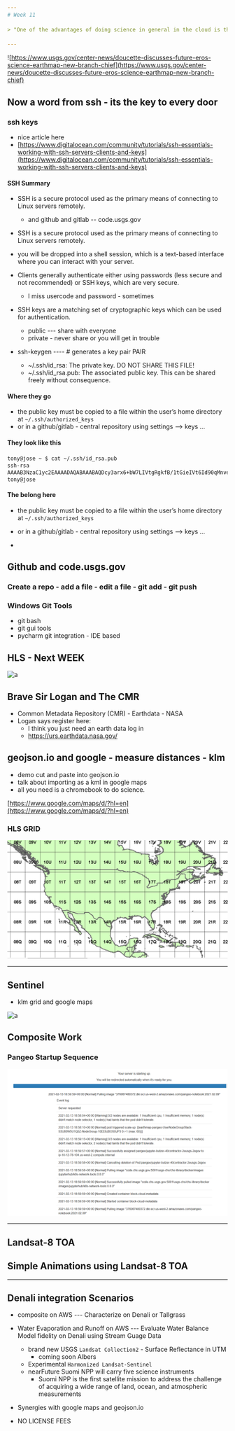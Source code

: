 ```yaml
---
# Week 11

> "One of the advantages of doing science in general in the cloud is the potential to facilitate interagency collaboration in terms of people and data sets. That is a fundamental objective of new analysis environments coming on the scene, such as PANGEO and Open Data Cube. And because these are open source, they can operate on any cloud or on-prem platform. In late 2019, we (NLI, EROS, and CHS folks) began discussing these kinds of joint development opportunities with NASA and NOAA, which are continuing. That’s a pretty exciting prospect for EROS.” -- Pete Doucette 

---
```

![https://www.usgs.gov/center-news/doucette-discusses-future-eros-science-earthmap-new-branch-chief](https://www.usgs.gov/center-news/doucette-discusses-future-eros-science-earthmap-new-branch-chief)

## Now a word from ssh - its the key to every door

### ssh keys

- nice article here
- [https://www.digitalocean.com/community/tutorials/ssh-essentials-working-with-ssh-servers-clients-and-keys](https://www.digitalocean.com/community/tutorials/ssh-essentials-working-with-ssh-servers-clients-and-keys)


#### SSH Summary

- SSH is a secure protocol used as the primary means of connecting to Linux servers remotely.
    - and github and gitlab -- code.usgs.gov
- SSH is a secure protocol used as the primary means of connecting to Linux servers remotely.
- you will be dropped into a shell session, which is a text-based interface where you can interact with your server.
- Clients generally authenticate either using passwords (less secure and not recommended) or SSH keys, which are very secure.
    - I miss usercode and password - sometimes
- SSH keys are a matching set of cryptographic keys which can be used for authentication.
    - public --- share with everyone
    - private - never share or you will get in trouble


- ssh-keygen ---- # generates a key pair PAIR
    - ~/.ssh/id_rsa: The private key. DO NOT SHARE THIS FILE!
    - ~/.ssh/id_rsa.pub: The associated public key. This can be shared freely without consequence.

#### Where they go
- the public key must be copied to a file within the user’s home directory at `~/.ssh/authorized_keys`
- or in a github/gitlab - central repository  using settings --> keys ... 
#### They look like this

```
tony@jose ~ $ cat ~/.ssh/id_rsa.pub
ssh-rsa AAAAB3NzaC1yc2EAAAADAQABAAABAQDcy3arx6+bW7LIVtgRgkfB/1tGieIVt6Id90qMnve2kRBBK3qlzEFgtwIsl8Io8Rr9Ip3e0apJQwSw3rTXkLd11J6xDLjkRBKWU2jsaYOn8iSfbaHT5JHMEAfTEZ49AELjdMNSBTb0TYw/cmKE9bLNMchmYNvfPnCidv/TakOY+DB1ZdSfDgI+NKoPZQ+Y9sK4Hl8xIEevwR2C0oP7S4+ekU9Fd3tx34R66vDyeCQeJItFp9Q1a7mW+wmulafAdr/Y3vxcEe4ArCPsDRgs8ElT0mrYD7csXZGNjqBxmSe/rNvknD/byE7SgMWvodWOpWRdN8/0eHzSsPJ1zvfnAW49 tony@jose
```

#### The belong here
- the public key must be copied to a file within the user’s home directory at `~/.ssh/authorized_keys`
- or in a github/gitlab - central repository  using settings --> keys ... 

- 


## Github and code.usgs.gov

### Create a repo - add a file - edit a file - git add - git push

### Windows Git Tools
- git bash
- git gui tools
- pycharm git integration - IDE based

## HLS - Next WEEK
![a](https://cdn.earthdata.nasa.gov/conduit/upload/14905/CMR_Overview.png)
## Brave Sir Logan and The CMR 
- Common Metadata Repository (CMR) - Earthdata - NASA
- Logan says register here:
    - I think you just need an earth data log in 
    - https://urs.earthdata.nasa.gov/


## geojson.io and google - measure distances - klm 

- demo cut and paste into geojson.io
- talk about importing as a kml in google maps
- all you need is a chromebook to do science.


[https://www.google.com/maps/d/?hl=en](https://www.google.com/maps/d/?hl=en)


### HLS GRID

![hls](./Assets/hls-grid-conus.PNG)


---
## Sentinel
- klm grid and google maps

![a](https://dragon3.esa.int/documents/247904/266366/Sentinel-2-MSI_Product_Types_Figure_1_v3/262f604c-de1e-4cf7-b4f6-abdd7f0dc5fd?t=1523262257162)

## Composite Work

### Pangeo Startup Sequence

![pang](./Assets/pangeo-k8s-startup-event-log.PNG)


---
## Landsat-8 TOA
## Simple Animations using Landsat-8 TOA


---
## Denali integration Scenarios

- composite on AWS --- Characterize on Denali or Tallgrass
- Water Evaporation and Runoff on AWS --- Evaluate Water Balance Model fidelity on Denali using Stream Guage Data

    - brand new USGS `Landsat Collection2` - Surface Reflectance in UTM
        - coming soon Albers
    - Experimental `Harmonized Landsat-Sentinel`
    - nearFuture Suomi NPP will carry five science instruments 
        - Suomi NPP is the first satellite mission to address the challenge of acquiring a wide range of land, ocean, and atmospheric measurements 
- Synergies with google maps and geojson.io
- NO LICENSE FEES

